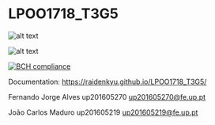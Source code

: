 # LPOO1718_T3G5

![alt text](https://github.com/Raidenkyu/LPOO1718_T3G5/blob/master/PIT_print.png)

![alt text](https://github.com/Raidenkyu/LPOO1718_T3G5/blob/master/Coverage_print.png)

[![BCH compliance](https://bettercodehub.com/edge/badge/Raidenkyu/LPOO1718_T3G5?branch=master&token=13dbf6f597ddf8bfd2b99b754703efbb3a5f9349)](https://bettercodehub.com/)

Documentation: https://raidenkyu.github.io/LPOO1718_T3G5/

Fernando Jorge Alves up201605270 up201605270@fe.up.pt

João Carlos Maduro up201605219 up201605219@fe.up.pt

